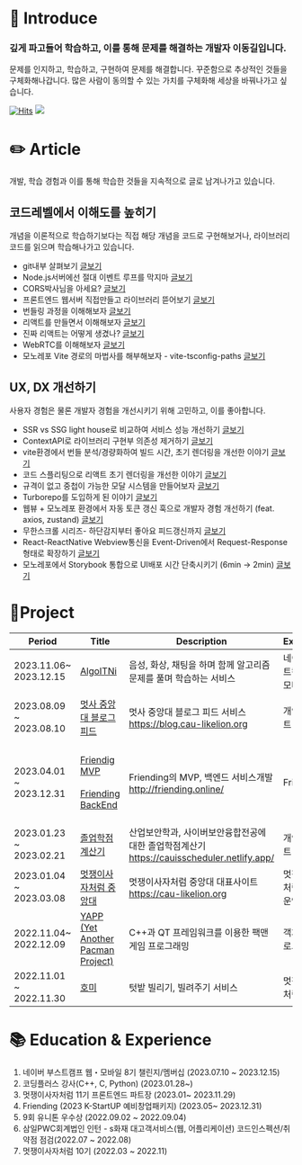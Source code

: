 # 🚀 Introduce

### 깊게 파고들어 학습하고, 이를 통해 문제를 해결하는 개발자 이동길입니다.

문제를 인지하고, 학습하고, 구현하여 문제를 해결합니다.
꾸준함으로 추상적인 것들을 구체화해나갑니다.
많은 사람이 동의할 수 있는 가치를 구체화해 세상을 바꿔나가고 싶습니다.

[![Hits](https://hits.seeyoufarm.com/api/count/incr/badge.svg?url=https%3A%2F%2Fgithub.com%2Fd0422%2Fhit-counter&count_bg=%23FF7F50&title_bg=%23555555&icon=soundcloud.svg&icon_color=%23FF7F50&title=d0422&edge_flat=false)](https://hits.seeyoufarm.com)
<a href="https://0422.tistory.com/"><img src="https://img.shields.io/badge/-Blog-coral?logo=Blogger&logoColor=white"/></a>

# ✏️ Article

개발, 학습 경험과 이를 통해 학습한 것들을 지속적으로 글로 남겨나가고 있습니다.

## 코드레벨에서 이해도를 높히기

개념을 이론적으로 학습하기보다는 직접 해당 개념을 코드로 구현해보거나, 라이브러리 코드를 읽으며 학습해나가고 있습니다.

- git내부 살펴보기 [글보기](https://0422.tistory.com/290)
- Node.js서버에선 절대 이벤트 루프를 막지마 [글보기](https://0422.tistory.com/305)
- CORS박사님을 아세요? [글보기](https://0422.tistory.com/307)
- 프론트엔드 웹서버 직접만들고 라이브러리 뜯어보기 [글보기](https://0422.tistory.com/312)
- 번들링 과정을 이해해보자 [글보기](https://0422.tistory.com/315)
- 리액트를 만들면서 이해해보자 [글보기](https://0422.tistory.com/317)
- 진짜 리액트는 어떻게 생겼나? [글보기](https://0422.tistory.com/321)
- WebRTC를 이해해보자 [글보기](https://0422.tistory.com/324)
- 모노레포 Vite 경로의 마법사를 해부해보자 - vite-tsconfig-paths [글보기](https://0422.tistory.com/358)

## UX, DX 개선하기

사용자 경험은 물론 개발자 경험을 개선시키기 위해 고민하고, 이를 좋아합니다.

- SSR vs SSG light house로 비교하여 서비스 성능 개선하기 [글보기](https://0422.tistory.com/295)
- ContextAPI로 라이브러리 구현부 의존성 제거하기 [글보기](https://0422.tistory.com/335)
- vite환경에서 번들 분석/경량화하여 빌드 시간, 초기 렌더링을 개선한 이야기 [글보기](https://0422.tistory.com/340)
- 코드 스플리팅으로 리액트 초기 렌더링을 개선한 이야기 [글보기](https://0422.tistory.com/341)
- 규격이 없고 중첩이 가능한 모달 시스템을 만들어보자 [글보기](https://0422.tistory.com/328)
- Turborepo를 도입하게 된 이야기 [글보기](https://0422.tistory.com/344)
- 웹뷰 + 모노레포 환경에서 자동 토큰 갱신 훅으로 개발자 경험 개선하기 (feat. axios, zustand) [글보기](https://0422.tistory.com/348)
- 무한스크롤 시리즈- 하단감지부터 좋아요 피드갱신까지 [글보기](https://0422.tistory.com/349)
- React-ReactNative Webview통신을 Event-Driven에서 Request-Response형태로 확장하기 [글보기](https://0422.tistory.com/354)
- 모노레포에서 Storybook 통합으로 UI배포 시간 단축시키기 (6min -> 2min) [글보기](https://0422.tistory.com/357)

# 🚀Project

| Period                  | Title                                                                                                                                             | Description                                                                                | Experience                   | Tech Stack                                                                                    |
| ----------------------- | ------------------------------------------------------------------------------------------------------------------------------------------------- | ------------------------------------------------------------------------------------------ | ---------------------------- | --------------------------------------------------------------------------------------------- |
| 2023.11.06~ 2023.12.15  | [AlgoITNi](https://github.com/boostcampwm2023/web05-AlgoITNi)                                                                                     | 음성, 화상, 채팅을 하며 함께 알고리즘 문제를 풀며 학습하는 서비스                          | 네이버 부스트캠프 웹・모바일 | WebRTC, React Typescript, CRDT                                                                |
| 2023.08.09 ~ 2023.08.10 | [멋사 중앙대 블로그 피드](https://github.com/d0422/blog-cau-likelion)                                                                             | 멋사 중앙대 블로그 피드 서비스<br> https://blog.cau-likelion.org                           | 개인프로젝트                 | NextJS,Typescript, Vercel, Express, FCM(push notification)                                    |
| 2023.04.01 ~ 2023.12.31 | [Friendig MVP ](https://github.com/friending-online/friending-mvp)<br><br>[Friending BackEnd](https://github.com/friending-online/friending-back) | Friending의 MVP, 백엔드 서비스개발 <br>http://friending.online/                            | Friending                    | React, Typscript, Netlify<br><br> NodeJS, Express, TypeORM, EC2, S3, CodeDeploy, Jest, Docker |
| 2023.01.23 ~ 2023.02.21 | [졸업학점계산기](https://github.com/d0422/CAUIS-scheduler)                                                                                        | 산업보안학과, 사이버보안융합전공에 대한 졸업학점계산기 https://cauisscheduler.netlify.app/ | 개인프로젝트                 | React, Typescript                                                                             |
| 2023.01.04 ~ 2023.03.08 | [멋쟁이사자처럼 중앙대](https://github.com/cau-likelion-org/cau-likelion-next)                                                                    | 멋쟁이사자처럼 중앙대 대표사이트 <br>https://cau-likelion.org                              | 멋쟁이 사자처럼 11기 운영진  | Typescript,NextJS, Amazon Lambda, S3, CloudFront                                              |
| 2022.11.04~ 2022.12.09  | [YAPP (Yet Another Pacman Project)](https://github.com/d0422/yapp)                                                                                | C++과 QT 프레임워크를 이용한 팩맨 게임 프로그래밍                                          | 객체지향프로그래밍           | C++, QT                                                                                       |
| 2022.11.01 ~ 2022.11.30 | [호미](https://github.com/Hang-Jeong-Sal/Front-End)                                                                                               | 텃밭 빌리기, 빌려주기 서비스                                                               | 멋쟁이사자처럼 10기          | Typescript, NextJS, Amazon EC2, S3                                                            |

# 📚 Education & Experience

1.  네이버 부스트캠프 웹・모바일 8기 챌린지/멤버십 (2023.07.10 ~ 2023.12.15)
2.  코딩플러스 강사(C++, C, Python) (2023.01.28~)
3.  멋쟁이사자처럼 11기 프론트엔드 파트장 (2023.01~ 2023.11.29)
4.  Friending (2023 K-StartUP 예비창업패키지) (2023.05~ 2023.12.31)
5.  9회 유니톤 우수상 (2022.09.02 ~ 2022.09.04)
6.  삼일PWC회계법인 인턴 - s화재 대고객서비스(웹, 어플리케이션) 코드인스펙션/취약점 점검(2022.07 ~ 2022.08)
7.  멋쟁이사자처럼 10기 (2022.03 ~ 2022.11)
